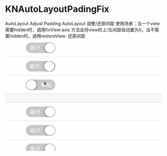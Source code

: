 # KNAutoLayoutPadingFix
AutoLayout Adjust Padding
AutoLayout 调整/还原间距
使用场景：当一个view需要hidden时，调用fixView:axis 方法会将view的上/左间距自动置为0，当不需要hidden时，调用restoreView: 还原间距
![ToggleView](https://github.com/Mfk759853063/KNToggleView/blob/master/KNToggleView/kntoggle.gif)

